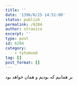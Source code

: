 ```yaml
---
title: ''
date: '1396/6/25 14:51:00'
status: publish
permalink: /6204
author: straxico
excerpt: ''
type: post
id: 6204
category:
    - tytomood
tag: []
post_format: []
---
```

بر همانیم که بودیم و همان خواهد بود